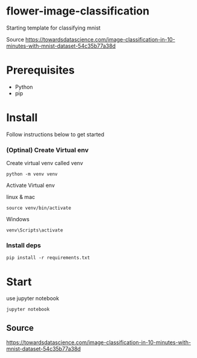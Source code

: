 # flower-image-classification
Starting template for classifying mnist

Source 
https://towardsdatascience.com/image-classification-in-10-minutes-with-mnist-dataset-54c35b77a38d 

# Prerequisites
* Python
* pip

# Install
Follow instructions below to get started

### (Optinal) Create Virtual env
Create virtual venv called venv
```
python -m venv venv
```

Activate Virtual env


linux & mac
```
source venv/bin/activate
```

Windows
```
venv\Scripts\activate
```


### Install deps
```
pip install -r requirements.txt
```


# Start
use jupyter notebook

```
jupyter notebook
```


## Source 
https://towardsdatascience.com/image-classification-in-10-minutes-with-mnist-dataset-54c35b77a38d 
